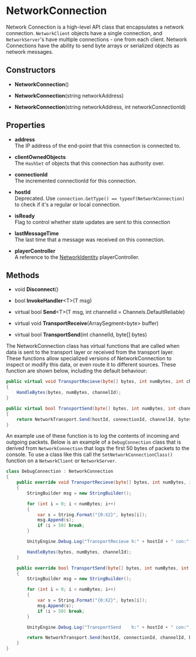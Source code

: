 # NetworkConnection

Network Connection is a high-level API class that encapsulates a network connection. `NetworkClient` objects have a single connection, and `NetworkServer`'s have multiple connections - one from each client. Network Connections have the ability to send byte arrays or serialized objects as network messages.

## Constructors

-   **NetworkConnection**()

-   **NetworkConnection**(string networkAddress)

-   **NetworkConnection**(string networkAddress, int networkConnectionId)

## Properties

-   **address**  
    The IP address of the end-point that this connection is connected to.

-   **clientOwnedObjects**  
    The `HashSet` of objects that this connection has authority over.

-   **connectionId**  
    The incremented connectionId for this connection.

-   **hostId**  
    Deprecated.  Use `connection.GetType() == typeof(NetworkConnection)` to check if it's a regular or local connection.

-   **isReady**  
    Flag to control whether state updates are sent to this connection

-   **lastMessageTime**  
    The last time that a message was received on this connection.

-   **playerController**  
    A reference to the [NetworkIdentity](../Components/NetworkIdentity) playerController.

## Methods

-   void **Disconnect**()

-   bool **InvokeHandler**\<T\>(T msg)

-   virtual bool **Send**\<T\>(T msg, int channelId = Channels.DefaultReliable)

-   virtual void **TransportReceive**(ArraySegment\<byte\> buffer)

-   virtual bool **TransportSend**(int channelId, byte[] bytes)

The NetworkConnection class has virtual functions that are called when data is sent to the transport layer or received from the transport layer. These functions allow specialized versions of NetworkConnection to inspect or modify this data, or even route it to different sources. These function are shown below, including the default behaviour:

```cs
public virtual void TransportRecieve(byte[] bytes, int numBytes, int channelId)
{
    HandleBytes(bytes, numBytes, channelId);
}

public virtual bool TransportSend(byte[] bytes, int numBytes, int channelId, out byte error)
{
    return NetworkTransport.Send(hostId, connectionId, channelId, bytes, numBytes, out error);
}
```

An example use of these function is to log the contents of incoming and outgoing packets. Below is an example of a `DebugConnection` class that is derived from `NetworkConnection` that logs the first 50 bytes of packets to the console. To use a class like this call the `SetNetworkConnectionClass()` function on a `NetworkClient` or `NetworkServer`.

```cs
class DebugConnection : NetworkConnection
{
    public override void TransportRecieve(byte[] bytes, int numBytes, int channelId)
    {
        StringBuilder msg = new StringBuilder();

        for (int i = 0; i < numBytes; i++)
        {
            var s = String.Format("{0:X2}", bytes[i]);
            msg.Append(s);
            if (i > 50) break;
        }

        UnityEngine.Debug.Log("TransportRecieve h:" + hostId + " con:" + connectionId + " bytes:" + numBytes + " " + msg);

        HandleBytes(bytes, numBytes, channelId);
    }

    public override bool TransportSend(byte[] bytes, int numBytes, int channelId, out byte error)
    {
        StringBuilder msg = new StringBuilder();

        for (int i = 0; i < numBytes; i++)
        {
            var s = String.Format("{0:X2}", bytes[i]);
            msg.Append(s);
            if (i > 50) break;
        }

        UnityEngine.Debug.Log("TransportSend    h:" + hostId + " con:" + connectionId + " bytes:" + numBytes + " " + msg);

        return NetworkTransport.Send(hostId, connectionId, channelId, bytes, numBytes, out error);
    }
}
```
